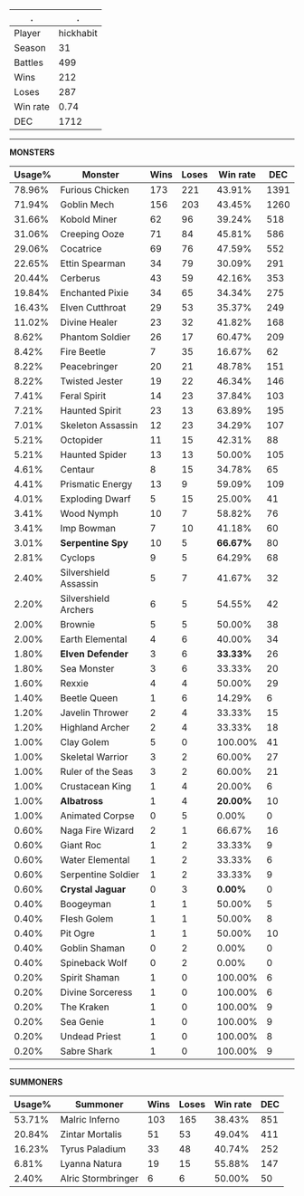 .|.
|-|-
Player|hickhabit
Season|31
Battles|499
Wins|212
Loses|287
Win rate|0.74
DEC|1712

---
**MONSTERS**

Usage%|Monster|Wins|Loses|Win rate|DEC|
-|-|-|-|-|-|
78.96%|Furious Chicken|173|221|43.91%|1391|
71.94%|Goblin Mech|156|203|43.45%|1260|
31.66%|Kobold Miner|62|96|39.24%|518|
31.06%|Creeping Ooze|71|84|45.81%|586|
29.06%|Cocatrice|69|76|47.59%|552|
22.65%|Ettin Spearman|34|79|30.09%|291|
20.44%|Cerberus|43|59|42.16%|353|
19.84%|Enchanted Pixie|34|65|34.34%|275|
16.43%|Elven Cutthroat|29|53|35.37%|249|
11.02%|Divine Healer|23|32|41.82%|168|
8.62%|Phantom Soldier|26|17|60.47%|209|
8.42%|Fire Beetle|7|35|16.67%|62|
8.22%|Peacebringer|20|21|48.78%|151|
8.22%|Twisted Jester|19|22|46.34%|146|
7.41%|Feral Spirit|14|23|37.84%|103|
7.21%|Haunted Spirit|23|13|63.89%|195|
7.01%|Skeleton Assassin|12|23|34.29%|107|
5.21%|Octopider|11|15|42.31%|88|
5.21%|Haunted Spider|13|13|50.00%|105|
4.61%|Centaur|8|15|34.78%|65|
4.41%|Prismatic Energy|13|9|59.09%|109|
4.01%|Exploding Dwarf|5|15|25.00%|41|
3.41%|Wood Nymph|10|7|58.82%|76|
3.41%|Imp Bowman|7|10|41.18%|60|
3.01%|**Serpentine Spy**|10|5|**66.67%**|80|
2.81%|Cyclops|9|5|64.29%|68|
2.40%|Silvershield Assassin|5|7|41.67%|32|
2.20%|Silvershield Archers|6|5|54.55%|42|
2.00%|Brownie|5|5|50.00%|38|
2.00%|Earth Elemental|4|6|40.00%|34|
1.80%|**Elven Defender**|3|6|**33.33%**|26|
1.80%|Sea Monster|3|6|33.33%|20|
1.60%|Rexxie|4|4|50.00%|29|
1.40%|Beetle Queen|1|6|14.29%|6|
1.20%|Javelin Thrower|2|4|33.33%|15|
1.20%|Highland Archer|2|4|33.33%|18|
1.00%|Clay Golem|5|0|100.00%|41|
1.00%|Skeletal Warrior|3|2|60.00%|27|
1.00%|Ruler of the Seas|3|2|60.00%|21|
1.00%|Crustacean King|1|4|20.00%|6|
1.00%|**Albatross**|1|4|**20.00%**|10|
1.00%|Animated Corpse|0|5|0.00%|0|
0.60%|Naga Fire Wizard|2|1|66.67%|16|
0.60%|Giant Roc|1|2|33.33%|9|
0.60%|Water Elemental|1|2|33.33%|6|
0.60%|Serpentine Soldier|1|2|33.33%|9|
0.60%|**Crystal Jaguar**|0|3|**0.00%**|0|
0.40%|Boogeyman|1|1|50.00%|5|
0.40%|Flesh Golem|1|1|50.00%|8|
0.40%|Pit Ogre|1|1|50.00%|10|
0.40%|Goblin Shaman|0|2|0.00%|0|
0.40%|Spineback Wolf|0|2|0.00%|0|
0.20%|Spirit Shaman|1|0|100.00%|6|
0.20%|Divine Sorceress|1|0|100.00%|6|
0.20%|The Kraken|1|0|100.00%|9|
0.20%|Sea Genie|1|0|100.00%|9|
0.20%|Undead Priest|1|0|100.00%|8|
0.20%|Sabre Shark|1|0|100.00%|9|

---
**SUMMONERS**

Usage%|Summoner|Wins|Loses|Win rate|DEC|
-|-|-|-|-|-|
53.71%|Malric Inferno|103|165|38.43%|851|
20.84%|Zintar Mortalis|51|53|49.04%|411|
16.23%|Tyrus Paladium|33|48|40.74%|252|
6.81%|Lyanna Natura|19|15|55.88%|147|
2.40%|Alric Stormbringer|6|6|50.00%|50|
